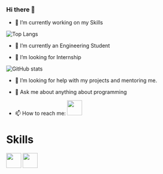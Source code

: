 ### Hi there 👋

- 🔭 I’m currently working on my Skills

 ![Top Langs](https://github-readme-stats.vercel.app/api/top-langs/?username=Chittadeep&theme=tokyonight)

- 🌱 I’m currently an Engineering Student

- 👯 I’m looking for Internship

 ![GitHub stats](https://github-readme-stats.vercel.app/api?username=Chittadeep&show_icons=true&theme=tokyonight)

- 🤔 I’m looking for help with my projects and mentoring me.


- 💬 Ask me about anything about programming


- 📫 How to reach me: <a href="https://www.linkedin.com/in/chittadeep-biswas-56a5951a7/"><img src="https://user-images.githubusercontent.com/37974051/122538022-c6b3f200-d043-11eb-9f37-a0ba2f66826d.png" height = 40></a>


# Skills

<a href="https://auth.geeksforgeeks.org/user/mailchittadeep"><img src="https://user-images.githubusercontent.com/37974051/122600454-69449300-d08d-11eb-8ed9-4699cf6fc251.png" height = 40></a>
<a href="https://www.hackerrank.com/mailchittadeep?hr_r=1"><img src="https://user-images.githubusercontent.com/37974051/122600620-add02e80-d08d-11eb-84d5-7c55a793ab81.png" height = 40></a>
